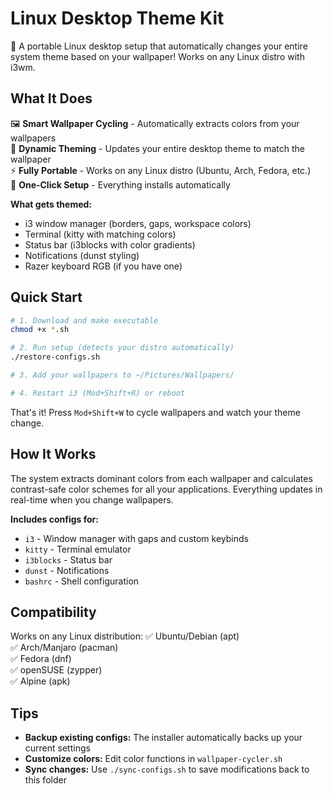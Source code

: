 # Linux Desktop Theme Kit

🎨 A portable Linux desktop setup that automatically changes your entire system theme based on your wallpaper! Works on any Linux distro with i3wm.

## What It Does

🖼️ **Smart Wallpaper Cycling** - Automatically extracts colors from your wallpapers  
🎨 **Dynamic Theming** - Updates your entire desktop theme to match the wallpaper  
⚡ **Fully Portable** - Works on any Linux distro (Ubuntu, Arch, Fedora, etc.)  
🎯 **One-Click Setup** - Everything installs automatically

**What gets themed:**
- i3 window manager (borders, gaps, workspace colors)
- Terminal (kitty with matching colors)  
- Status bar (i3blocks with color gradients)
- Notifications (dunst styling)
- Razer keyboard RGB (if you have one)

## Quick Start

```bash
# 1. Download and make executable
chmod +x *.sh

# 2. Run setup (detects your distro automatically)
./restore-configs.sh

# 3. Add your wallpapers to ~/Pictures/Wallpapers/

# 4. Restart i3 (Mod+Shift+R) or reboot
```

That's it! Press `Mod+Shift+W` to cycle wallpapers and watch your theme change.

## How It Works

The system extracts dominant colors from each wallpaper and calculates contrast-safe color schemes for all your applications. Everything updates in real-time when you change wallpapers.

**Includes configs for:**
- `i3` - Window manager with gaps and custom keybinds
- `kitty` - Terminal emulator  
- `i3blocks` - Status bar
- `dunst` - Notifications
- `bashrc` - Shell configuration

## Compatibility

Works on any Linux distribution:
✅ Ubuntu/Debian (apt)  
✅ Arch/Manjaro (pacman)  
✅ Fedora (dnf)  
✅ openSUSE (zypper)  
✅ Alpine (apk)

## Tips

- **Backup existing configs:** The installer automatically backs up your current settings
- **Customize colors:** Edit color functions in `wallpaper-cycler.sh` 
- **Sync changes:** Use `./sync-configs.sh` to save modifications back to this folder